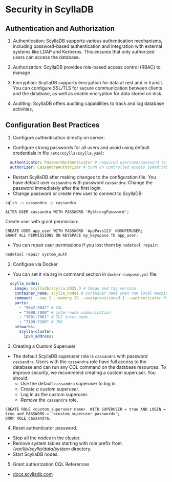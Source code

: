 # Security in ScyllaDB

## Authentication and Authorization

1. Authentication: ScyllaDB supports various authentication mechanisms, including password-based authentication and integration with external systems like LDAP and Kerberos. This ensures that only authorized users can access the database.

2. Authorization: ScyllaDB provides role-based access control (RBAC) to manage

3. Encryption: ScyllaDB supports encryption for data at rest and in transit. You can configure SSL/TLS for secure communication between clients and the database, as well as enable encryption for data stored on disk.

4. Auditing: ScyllaDB offers auditing capabilities to track and log database activities,

## Configuration Best Practices

1. Configure authentication directly on server:

- Configure strong passwords for all users and avoid using default credentials in file `/etc/scylla/scylla.yaml`:

```yaml
  authenticator: PasswordAuthenticator # required username/password to connect
  authorizer: CassandraAuthorizer # turn on controlled access (GRANT/REVOKE)
```

- Restart ScyllaDB after making changes to the configuration file. You have default user `cassandra` with password `cassandra`. Change the password immediately after the first login.
- Change password or create new user to connect to ScyllaDB:

```bash
cqlsh -u cassandra -p cassandra
```

```cql
ALTER USER cassandra WITH PASSWORD 'MyStrongPassword';
```

Create user with grant permission:

```cql
CREATE USER app_user WITH PASSWORD 'AppPass123' NOSUPERUSER;
GRANT ALL PERMISSIONS ON KEYSPACE my_keyspace TO app_user;
```

- You can repair user permissions if you lost them by `nodetool repair`:

```bash
nodetool repair system_auth
```

2. Configure via Docker

- You can set it via arg in command section in `docker-compose.yml` file:

```yaml
  scylla_node1:
    image: scylladb/scylla:2025.3 # Image and tag version
    container_name: scylla_node1 # container name when run local machine
    command: --smp 2 --memory 2G --overprovisioned 1 --authenticator PasswordAuthenticator --authorizer CassandraAuthorizer # authentication and authorization
    ports:
      - "9042:9042" # CQL
      - "7000:7000" # inter-node communication
      - "7001:7001" # TLS inter-node
      - "7199:7199" # JMX
    networks:
      scylla-cluster:
        ipv4_address:
```

3. Creating a Custom Superuser

- The default ScyllaDB superuser role is `cassandra` with password `cassandra`. Users with the `cassandra` role have full access to the database and can run any CQL command on the database resources.
To improve security, we recommend creating a custom superuser. You should:
  - Use the default `cassandra` superuser to log in.
  - Create *a custom superuser*.
  - Log in as the custom superuser.
  - *Remove* the `cassandra` role.

```cql
CREATE ROLE <custom_superuser name>  WITH SUPERUSER = true AND LOGIN = true and PASSWORD = '<custom_superuser_password>';
DROP ROLE cassandra;
```

4. Reset authenticator password.

- Stop all the nodes in the cluster.
- Remove system tables starting with role prefix from */var/lib/scylla/data/system* directory.
- Start ScyllaDB nodes.

5. Grant authorization CQL References

- [docs.scylladb.com](https://docs.scylladb.com/manual/stable/operating-scylla/security/authorization.html)
